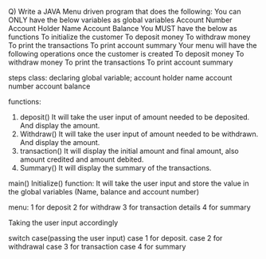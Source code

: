 Q) Write a JAVA Menu driven program that does the following:
You can ONLY have the below variables as global variables
Account Number
Account Holder Name
Account Balance
You MUST have the below as functions
To initialize the customer
To deposit money
To withdraw money
To print the transactions
To print account summary
Your menu will have the following operations once the customer is created
To deposit money
To withdraw money
To print the transactions
To print account summary

steps
class:
declaring global variable;
account holder name
account number
account balance

functions:
1. deposit()
It will take the user input of amount needed to be deposited.
And display the amount.
2. Withdraw()
It will take the user input of amount needed to be withdrawn.
And display the amount.
3. transaction()
It will display the initial amount and final amount, also amount credited and amount debited.
4. Summary()
It will display the summary of the transactions.

main()
Initialize() function:
It will take the user input and store the value in the global variables (Name, balance and account number)

menu:
1 for deposit
2 for withdraw
3 for transaction details
4 for summary

Taking the user input accordingly

switch case(passing the user input)
case 1 for deposit.
case 2 for withdrawal
case 3 for transaction
case 4 for summary